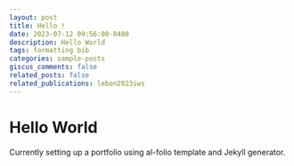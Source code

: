 ```yaml
---
layout: post
title: Hello !
date: 2023-07-12 09:56:00-0400
description: Hello World
tags: formatting bib
categories: sample-posts
giscus_comments: false
related_posts: false
related_publications: lebon2023iws
---
```


# Hello World

Currently setting up a portfolio using al-folio template and Jekyll generator.
